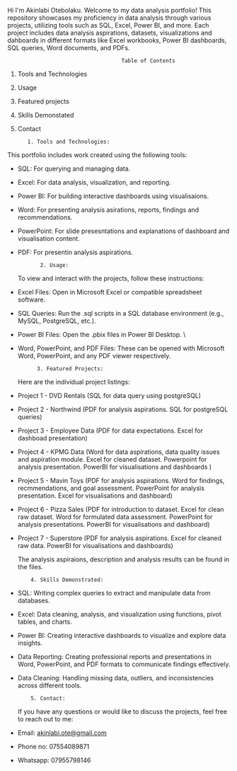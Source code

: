   Hi I'm Akinlabi Otebolaku. Welcome to my data analysis portfolio! This repository showcases my proficiency in data analysis through various projects, utilizing tools such as SQL, Excel, Power BI, and more. Each project includes data analysis aspirations, datasets, visualizations and dahboards in different formats like Excel workbooks, Power BI dashboards, SQL queries, Word documents, and PDFs.

                                        Table of Contents
1. Tools and Technologies

2. Usage

3. Featured projects

4. Skills Demonstated

5.  Contact

           1. Tools and Technologies:
This portfolio includes work created using the following tools:

- SQL: For querying and managing data.

- Excel: For data analysis, visualization, and reporting.

- Power BI: For building interactive dashboards using visualisaions.

- Word: For presenting analysis asirations, reports, findings and recommendations.

- PowerPoint: For slide presesntations and explanations of dashboard and visualisation content.

- PDF: For presentin analysis aspirations.

             2. Usage:
   To view and interact with the projects, follow these instructions:

- Excel Files: Open in Microsoft Excel or compatible spreadsheet software.

- SQL Queries: Run the .sql scripts in a SQL database environment (e.g., MySQL, PostgreSQL, etc.).

- Power BI Files: Open the .pbix files in Power BI Desktop. \

- Word, PowerPoint, and PDF Files: These can be opened with Microsoft Word, PowerPoint, and any PDF viewer respectively.

            3. Featured Projects:
   Here are the individual project listings:

- Project 1 - DVD Rentals (SQL for data query using postgreSQL)

- Project 2 - Northwind (PDF for analysis aspirations. SQL for postgreSQL queries)

- Project 3 - Employee Data (PDF for data expectations. Excel for dashboad presentation)

- Project 4 - KPMG Data (Word for data aspirations, data quality issues and aspiration module. Excel for cleaned dataset. Powerpoint for analysis presentation. PowerBI for visualisations and dashboards )

- Project 5 - Mavin Toys (PDF for analysis aspirations. Word for findings, recmmendations, and goal assessment. PowerPoint for analysis presentation. Excel for visualisations and dashboard)

- Project 6 - Pizza Sales (PDF for introduction to dataset. Excel for clean raw dataset. Word for formulated data assessment. PowerPoint for analysis presentations. PowerBI for visualisations and dashboard)

- Project 7 - Superstore (PDF for analysis aspirations. Excel for cleaned raw data. PowerBI for visualisations and dashboards)

  The analysis aspiraions, description and analysis results can be found in the files.

          4. Skills Demonstrated:
- SQL: Writing complex queries to extract and manipulate data from databases.

- Excel: Data cleaning, analysis, and visualization using functions, pivot tables, and charts.

- Power BI: Creating interactive dashboards to visualize and explore data insights.

- Data Reporting: Creating professional reports and presentations in Word, PowerPoint, and PDF formats to communicate findings effectively.

- Data Cleaning: Handling missing data, outliers, and inconsistencies across different tools.

          5. Contact:
  If you have any questions or would like to discuss the projects, feel free to reach out to me:

- Email: akinlabi.ote@gmail.com

- Phone no: 07554089871

- Whatsapp: 07955798146
